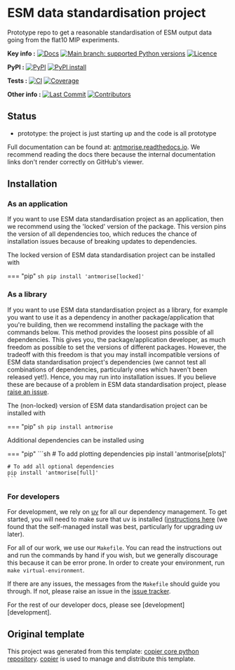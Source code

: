 <!--- --8<-- [start:description] -->
# ESM data standardisation project

Prototype repo to get a reasonable standardisation of ESM output data going from the flat10 MIP experiments.

**Key info :**
[![Docs](https://readthedocs.org/projects/antmorise/badge/?version=latest)](https://antmorise.readthedocs.io)
[![Main branch: supported Python versions](https://img.shields.io/python/required-version-toml?tomlFilePath=https%3A%2F%2Fraw.githubusercontent.com%2Feahoegner%2Fantmorisation%2Fmain%2Fpyproject.toml)](https://github.com/eahoegner/antmorisation/blob/main/pyproject.toml)
[![Licence](https://img.shields.io/pypi/l/antmorise?label=licence)](https://github.com/eahoegner/antmorisation/blob/main/LICENCE)

**PyPI :**
[![PyPI](https://img.shields.io/pypi/v/antmorise.svg)](https://pypi.org/project/antmorise/)
[![PyPI install](https://github.com/eahoegner/antmorisation/actions/workflows/install-pypi.yaml/badge.svg?branch=main)](https://github.com/eahoegner/antmorisation/actions/workflows/install-pypi.yaml)

**Tests :**
[![CI](https://github.com/eahoegner/antmorisation/actions/workflows/ci.yaml/badge.svg?branch=main)](https://github.com/eahoegner/antmorisation/actions/workflows/ci.yaml)
[![Coverage](https://codecov.io/gh/eahoegner/antmorisation/branch/main/graph/badge.svg)](https://codecov.io/gh/eahoegner/antmorisation)

**Other info :**
[![Last Commit](https://img.shields.io/github/last-commit/eahoegner/antmorisation.svg)](https://github.com/eahoegner/antmorisation/commits/main)
[![Contributors](https://img.shields.io/github/contributors/eahoegner/antmorisation.svg)](https://github.com/eahoegner/antmorisation/graphs/contributors)
## Status

<!---

We recommend having a status line in your repo
to tell anyone who stumbles on your repository where you're up to.
Some suggested options:

- prototype: the project is just starting up and the code is all prototype
- development: the project is actively being worked on
- finished: the project has achieved what it wanted
  and is no longer being worked on, we won't reply to any issues
- dormant: the project is no longer worked on
  but we might come back to it,
  if you have questions, feel free to raise an issue
- abandoned: this project is no longer worked on
  and we won't reply to any issues
-->

- prototype: the project is just starting up and the code is all prototype

<!--- --8<-- [end:description] -->

Full documentation can be found at:
[antmorise.readthedocs.io](https://antmorise.readthedocs.io/en/latest/).
We recommend reading the docs there because the internal documentation links
don't render correctly on GitHub's viewer.

## Installation

<!--- --8<-- [start:installation] -->
### As an application

If you want to use ESM data standardisation project as an application,
then we recommend using the 'locked' version of the package.
This version pins the version of all dependencies too,
which reduces the chance of installation issues
because of breaking updates to dependencies.

The locked version of ESM data standardisation project can be installed with

=== "pip"
    ```sh
    pip install 'antmorise[locked]'
    ```

### As a library

If you want to use ESM data standardisation project as a library,
for example you want to use it
as a dependency in another package/application that you're building,
then we recommend installing the package with the commands below.
This method provides the loosest pins possible of all dependencies.
This gives you, the package/application developer,
as much freedom as possible to set the versions of different packages.
However, the tradeoff with this freedom is that you may install
incompatible versions of ESM data standardisation project's dependencies
(we cannot test all combinations of dependencies,
particularly ones which haven't been released yet!).
Hence, you may run into installation issues.
If you believe these are because of a problem in ESM data standardisation project,
please [raise an issue](https://github.com/eahoegner/antmorisation/issues).

The (non-locked) version of ESM data standardisation project can be installed with

=== "pip"
    ```sh
    pip install antmorise
    ```

Additional dependencies can be installed using

=== "pip"
    ```sh
    # To add plotting dependencies
    pip install 'antmorise[plots]'

    # To add all optional dependencies
    pip install 'antmorise[full]'
    ```

### For developers

For development, we rely on [uv](https://docs.astral.sh/uv/)
for all our dependency management.
To get started, you will need to make sure that uv is installed
([instructions here](https://docs.astral.sh/uv/getting-started/installation/)
(we found that the self-managed install was best,
particularly for upgrading uv later).

For all of our work, we use our `Makefile`.
You can read the instructions out and run the commands by hand if you wish,
but we generally discourage this because it can be error prone.
In order to create your environment, run `make virtual-environment`.

If there are any issues, the messages from the `Makefile` should guide you through.
If not, please raise an issue in the
[issue tracker](https://github.com/eahoegner/antmorisation/issues).

For the rest of our developer docs, please see [development][development].

<!--- --8<-- [end:installation] -->

## Original template

This project was generated from this template:
[copier core python repository](https://gitlab.com/openscm/copier-core-python-repository).
[copier](https://copier.readthedocs.io/en/stable/) is used to manage and
distribute this template.
